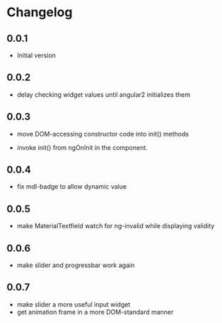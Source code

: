 # Changelog

## 0.0.1

- Initial version

## 0.0.2

- delay checking widget values until angular2 initializes them
 
## 0.0.3
 
- move DOM-accessing constructor code into init() methods 

- invoke init() from ngOnInit in the component.  

## 0.0.4

- fix mdl-badge to allow dynamic value

## 0.0.5

- make MaterialTextfield watch for ng-invalid while displaying validity

## 0.0.6

- make slider and progressbar work again 

## 0.0.7

- make slider a more useful input widget
- get animation frame in a more DOM-standard manner
